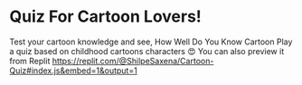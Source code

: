 # Quiz For Cartoon Lovers!
Test your cartoon knowledge and see, How Well Do You Know Cartoon
Play a quiz based on childhood cartoons characters 😍
You can also preview it from Replit  https://replit.com/@ShilpeSaxena/Cartoon-Quiz#index.js&embed=1&output=1
